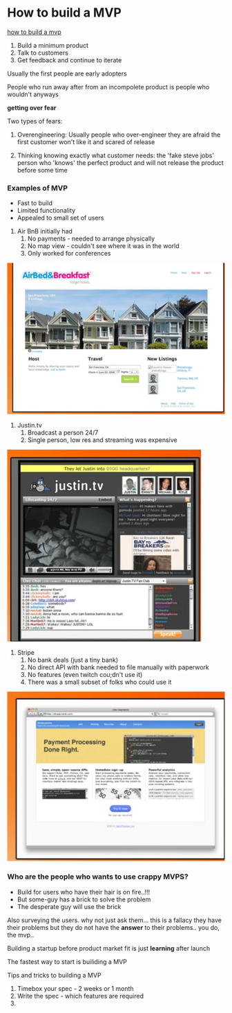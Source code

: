 # How to build a MVP
[how to build a mvp](https://www.ycombinator.com/library/Io-how-to-build-an-mvp)
1. Build a minimum product
2. Talk to customers
3. Get feedback and continue to iterate

Usually the first people are early adopters

People who run away after from an incompolete product is people who wouldn't anyways


**getting over fear**

Two types of fears:

1. Overengineering:
Usually people who over-engineer they are afraid the first customer won't like it and scared of release

2. Thinking knowing exactly what customer needs: 
the 'fake steve jobs' person who 'knows' the perfect product and will not release the product before some time


### Examples of MVP
- Fast to build
- Limited functionality
- Appealed to small set of users

1. Air BnB initially had
   1. No payments - needed to arrange physically
   2. No map view - couldn't see where it was in the world
   3. Only worked for conferences
   
![alt text](image.png)
1. Justin.tv
   1. Broadcast a person 24/7
   2. Single person, low res and streaming was expensive

![alt text](image-1.png)
1. Stripe 
   1. No bank deals (just a tiny bank)
   2. No direct API with bank needed to file manually with paperwork
   3. No features (even twitch cou;dn't use it)
   4. There was a small subset of folks who could use it 

![alt text](image-2.png)


### Who are the people who wants to use crappy MVPS?
- Build for users who have their hair is on fire..!!!
- But some-guy has a brick to solve the problem
- The desperate guy will use the brick 



Also surveying the users. why not just ask them... this is a fallacy they have their problems but they do not have the **answer** to their problems.. you do, the mvp..


Building a startup before product market fit is just **learning** after launch

The fastest way to start is builiding a MVP


Tips and tricks to building a MVP
1. Timebox your spec - 2 weeks or 1 month 
2. Write the spec - which features are required
3. 